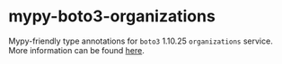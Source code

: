 # mypy-boto3-organizations

Mypy-friendly type annotations for `boto3` 1.10.25 `organizations` service.
More information can be found [here](https://github.com/vemel/mypy_boto3).